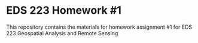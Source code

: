 # EDS 223 Homework #1

This repository contains the materials for homework assignment #1 for EDS 223 Geospatial Analysis and Remote Sensing
